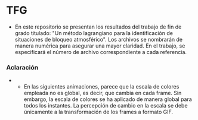 # TFG

- En este repositorio se presentan los resultados del trabajo de fin de grado titulado: "Un método lagrangiano para la identificación de situaciones de bloqueo atmosférico". Los archivos se nombrarán de manera numérica para asegurar una mayor claridad. En el trabajo, se especificará el número de archivo correspondiente a cada referencia.

 ### Aclaración
- - En las siguientes animaciones, parece que la escala de colores empleada no es global, es decir, que cambia en cada frame. Sin embargo, la escala de colores se ha aplicado de manera global para todos los instantes. La percepción de cambio en la escala se debe únicamente a la transformación de los frames a formato GIF.
